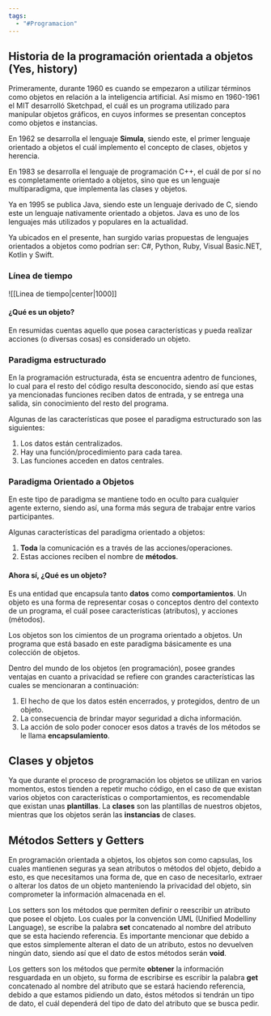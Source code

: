 ```yaml
---
tags:
  - "#Programacion"
---
```

## Historia de la programación orientada a objetos (Yes, history)

Primeramente, durante 1960 es cuando se empezaron a utilizar términos como objetos en relación a la inteligencia artificial. Así mismo en 1960-1961 el MIT desarrolló Sketchpad, el cuál es un programa utilizado para manipular objetos gráficos, en cuyos informes se presentan conceptos como objetos e instancias.

En 1962 se desarrolla el lenguaje **Simula**, siendo este, el primer lenguaje orientado a objetos el cuál implemento el concepto de clases, objetos y herencia.

En 1983 se desarrolla el lenguaje de programación C++, el cuál de por sí no es completamente orientado a objetos, sino que es un lenguaje multiparadigma, que implementa las clases y objetos.

Ya en 1995 se publica Java, siendo este un lenguaje derivado de C, siendo este un lenguaje nativamente orientado a objetos. Java es uno de los lenguajes más utilizados y populares en la actualidad.

Ya ubicados en el presente, han surgido varias propuestas de lenguajes orientados a objetos como podrían ser: C#, Python, Ruby, Visual Basic.NET, Kotlin y Swift.

### Línea de tiempo

![[Linea de tiempo|center|1000]]

#### ¿Qué es un objeto?

En resumidas cuentas aquello que posea características y pueda realizar acciones (o diversas cosas) es considerado un objeto.

### Paradigma estructurado

En la programación estructurada, ésta se encuentra adentro de funciones, lo cual para el resto del código resulta desconocido, siendo así que estas ya mencionadas funciones reciben datos de entrada, y se entrega una salida, sin conocimiento del resto del programa.

Algunas de las características que posee el paradigma estructurado son las siguientes:
1. Los datos están centralizados.
2. Hay una función/procedimiento para cada tarea.
3. Las funciones acceden en datos centrales.

### Paradigma Orientado a Objetos

En este tipo de paradigma se mantiene todo en oculto para cualquier agente externo, siendo así, una forma más segura de trabajar entre varios participantes.

Algunas características del paradigma orientado a objetos:
1. **Toda** la comunicación es a través de las acciones/operaciones.
2. Estas acciones reciben el nombre de **métodos**.

#### Ahora sí, ¿Qué es un objeto?

Es una entidad que encapsula tanto **datos** como **comportamientos**.
Un objeto es una forma de representar cosas o conceptos dentro del contexto de un programa, el cuál posee características (atributos), y acciones (métodos).

Los objetos son los cimientos de un programa orientado a objetos. Un programa que está basado en este paradigma básicamente es una colección de objetos.

Dentro del mundo de los objetos (en programación), posee grandes ventajas en cuanto a privacidad se refiere con grandes características las cuales se mencionaran a continuación:

1. El hecho de que los datos estén encerrados, y protegidos, dentro de un objeto.
2. La consecuencia de brindar mayor seguridad a dicha información.
3. La acción de solo poder conocer esos datos a través de los métodos se le llama **encapsulamiento**.


## Clases y objetos

Ya que durante el proceso de programación los objetos se utilizan en varios momentos, estos tienden a repetir mucho código, en el caso de que existan varios objetos con características o comportamientos, es recomendable que existan unas **plantillas**.
La **clases** son las plantillas de nuestros objetos, mientras que los objetos serán las **instancias** de clases.

## Métodos Setters y Getters

En programación orientada a objetos, los objetos son como capsulas, los cuales mantienen seguras ya sean atributos o métodos del objeto, debido a esto, es que necesitamos una forma de, que en caso de necesitarlo, extraer o alterar los datos de un objeto manteniendo la privacidad del objeto, sin comprometer la información almacenada en el.

Los setters son los métodos que permiten definir o reescribir un atributo que posee el objeto. Los cuales por la convención UML (Unified Modelliny Language), se escribe la palabra **set** concatenado al nombre del atributo que se esta haciendo referencia. Es importante mencionar que debido a que estos simplemente alteran el dato de un atributo, estos no devuelven ningún dato, siendo así que el dato de estos métodos serán **void**.

Los getters son los métodos que permite **obtener** la información resguardada en un objeto, su forma de escribirse es escribir la palabra **get** concatenado al nombre del atributo que se estará haciendo referencia, debido a que estamos pidiendo un dato, éstos métodos si tendrán un tipo de dato, el cuál dependerá del tipo de dato del atributo que se busca pedir.

